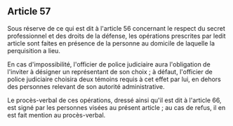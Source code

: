 Article 57
----
Sous réserve de ce qui est dit à l'article 56 concernant le respect du secret
professionnel et des droits de la défense, les opérations prescrites par ledit
article sont faites en présence de la personne au domicile de laquelle la
perquisition a lieu.

En cas d'impossibilité, l'officier de police judiciaire aura l'obligation de
l'inviter à désigner un représentant de son choix ; à défaut, l'officier de
police judiciaire choisira deux témoins requis à cet effet par lui, en dehors
des personnes relevant de son autorité administrative.

Le procès-verbal de ces opérations, dressé ainsi qu'il est dit à l'article 66,
est signé par les personnes visées au présent article ; au cas de refus, il en
est fait mention au procès-verbal.
